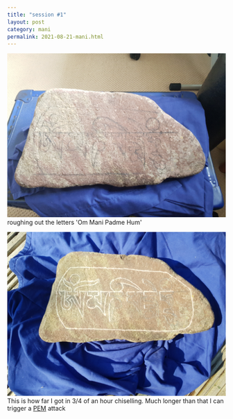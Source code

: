 ```yaml
---
title: "session #1"
layout: post
category: mani
permalink: 2021-08-21-mani.html
---
```


![stone3](/assets/images/mani/mani10/stone3.jpg)  
roughing out the letters 'Om Mani Padme Hum'  

![stone4](/assets/images/mani/mani10/stone4.jpg)  
This is how far I got in 3/4 of an hour chiselling. Much longer than that I can trigger a [PEM](https://en.wikipedia.org/wiki/Post-exertional_malaise) attack

